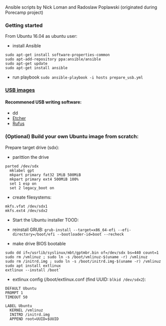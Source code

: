 
Ansible scripts by Nick Loman and Radoslaw Poplawski (originated during Porecamp project)

### Getting started

From Ubuntu 16.04 as ubuntu user:

- install Ansible

```
sudo apt-get install software-properties-common
sudo apt-add-repository ppa:ansible/ansible
sudo apt-get update
sudo apt-get install ansible
```

- run playbook
`sudo ansible-playbook -i hosts prepare_usb.yml`

### [USB images](https://artic.climb.ac.uk/)

#### Recommened USB writing software:
- dd
- [Etcher](https://etcher.io/)
- [Rufus](https://rufus.akeo.ie/)


### (Optional) Build your own Ubuntu image from scratch:

Prepare target drive (sdx):
-  parittion the drive
```
parted /dev/sdx
  mklabel gpt
  mkpart primary fat32 1MiB 500MiB
  mkpart primary ext4 500MiB 100%
  set 1 esp on
  set 2 legacy_boot on

```

- create filesystems:
```
mkfs.vfat /dev/sdx1
mkfs.ext4 /dev/sdx2
```

- Start the Ubuntu installer
  TOOD:

- reinstall GRUB: `grub-install --target=x86_64-efi --efi-directory=/boot/efi --bootloader-id=boot --recheck`

- make drive BIOS bootable
```
sudo dd if=/usrlib/syslinux/mbt/gptmbr.bin of=/dev/sdx bs=440 count=1
sudo rm /vmlinuz ; sudo ln -s /boot/vmlinuz-$(uname -r) /vmlinuz
sudo rm /initrd.img ; sudo ln -s /boot/initrd.img-$(uname -r) /vmlinuz
sudo apt install extlinux
extlinux --install /boot`
```

- extlinux config (/boot/extlinux.conf (find UUID: `blkid /dev/sdx2`):
```
DEFAULT Ubuntu
PROMPT 1
TIMEOUT 50

LABEL Ubuntu
  KERNEL /vmlinuz
  INITRD /initrd.img
  APPEND root=UUID=$UUID
```
